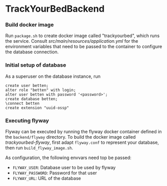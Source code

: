 # TrackYourBedBackend

### Build docker image
Run `package.sh` to create docker image called "trackyourbed", which runs the service. Consult *src/main/resources/application.yml* for the environment variables that need to be passed to the container to configure the database connection.

### Initial setup of database
As a superuser on the database instance, run
```
create user betten;
alter role "betten" with login;
alter user betten with password '<password>';
create database betten;
\connect betten
create extension "uuid-ossp"
```

### Executing flyway
Flyway can be executed by running the flyway docker container defined in the `backend/flyway` directory. To build the docker image called *trackyourbed-flyway*, first
 adapt `flyway.conf` to represent your database, then run `build_flyway_image.sh`.
 
As configuration, the following envvars need top be passed:
 - `FLYWAY_USER`: Database user to be used by flyway
 - `FLYWAY_PASSWORD`: Password for that user
 - `FLYWAY_URL`: URL of the database
 
